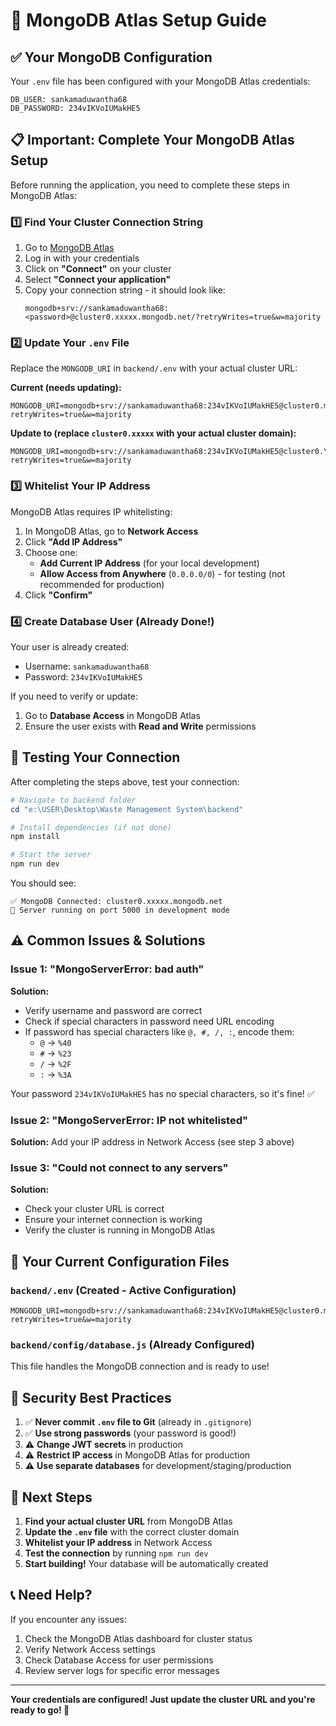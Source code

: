 # 🔧 MongoDB Atlas Setup Guide

## ✅ Your MongoDB Configuration

Your `.env` file has been configured with your MongoDB Atlas credentials:

```
DB_USER: sankamaduwantha68
DB_PASSWORD: 234vIKVoIUMakHE5
```

## 📋 Important: Complete Your MongoDB Atlas Setup

Before running the application, you need to complete these steps in MongoDB Atlas:

### 1️⃣ Find Your Cluster Connection String

1. Go to [MongoDB Atlas](https://cloud.mongodb.com/)
2. Log in with your credentials
3. Click on **"Connect"** on your cluster
4. Select **"Connect your application"**
5. Copy your connection string - it should look like:
   ```
   mongodb+srv://sankamaduwantha68:<password>@cluster0.xxxxx.mongodb.net/?retryWrites=true&w=majority
   ```

### 2️⃣ Update Your `.env` File

Replace the `MONGODB_URI` in `backend/.env` with your actual cluster URL:

**Current (needs updating):**
```env
MONGODB_URI=mongodb+srv://sankamaduwantha68:234vIKVoIUMakHE5@cluster0.mongodb.net/waste_management?retryWrites=true&w=majority
```

**Update to (replace `cluster0.xxxxx` with your actual cluster domain):**
```env
MONGODB_URI=mongodb+srv://sankamaduwantha68:234vIKVoIUMakHE5@cluster0.YOUR_CLUSTER.mongodb.net/waste_management?retryWrites=true&w=majority
```

### 3️⃣ Whitelist Your IP Address

MongoDB Atlas requires IP whitelisting:

1. In MongoDB Atlas, go to **Network Access**
2. Click **"Add IP Address"**
3. Choose one:
   - **Add Current IP Address** (for your local development)
   - **Allow Access from Anywhere** (`0.0.0.0/0`) - for testing (not recommended for production)
4. Click **"Confirm"**

### 4️⃣ Create Database User (Already Done!)

Your user is already created:
- Username: `sankamaduwantha68`
- Password: `234vIKVoIUMakHE5`

If you need to verify or update:
1. Go to **Database Access** in MongoDB Atlas
2. Ensure the user exists with **Read and Write** permissions

## 🚀 Testing Your Connection

After completing the steps above, test your connection:

```powershell
# Navigate to backend folder
cd "e:\USER\Desktop\Waste Management System\backend"

# Install dependencies (if not done)
npm install

# Start the server
npm run dev
```

You should see:
```
✅ MongoDB Connected: cluster0.xxxxx.mongodb.net
🚀 Server running on port 5000 in development mode
```

## ⚠️ Common Issues & Solutions

### Issue 1: "MongoServerError: bad auth"
**Solution:** 
- Verify username and password are correct
- Check if special characters in password need URL encoding
- If password has special characters like `@, #, /, :`, encode them:
  - `@` → `%40`
  - `#` → `%23`
  - `/` → `%2F`
  - `:` → `%3A`

Your password `234vIKVoIUMakHE5` has no special characters, so it's fine! ✅

### Issue 2: "MongoServerError: IP not whitelisted"
**Solution:** Add your IP address in Network Access (see step 3 above)

### Issue 3: "Could not connect to any servers"
**Solution:** 
- Check your cluster URL is correct
- Ensure your internet connection is working
- Verify the cluster is running in MongoDB Atlas

## 📝 Your Current Configuration Files

### `backend/.env` (Created - Active Configuration)
```env
MONGODB_URI=mongodb+srv://sankamaduwantha68:234vIKVoIUMakHE5@cluster0.mongodb.net/waste_management?retryWrites=true&w=majority
```

### `backend/config/database.js` (Already Configured)
This file handles the MongoDB connection and is ready to use!

## 🔐 Security Best Practices

1. ✅ **Never commit `.env` file to Git** (already in `.gitignore`)
2. ✅ **Use strong passwords** (your password is good!)
3. ⚠️ **Change JWT secrets** in production
4. ⚠️ **Restrict IP access** in MongoDB Atlas for production
5. ⚠️ **Use separate databases** for development/staging/production

## 🎯 Next Steps

1. **Find your actual cluster URL** from MongoDB Atlas
2. **Update the `.env` file** with the correct cluster domain
3. **Whitelist your IP address** in Network Access
4. **Test the connection** by running `npm run dev`
5. **Start building!** Your database will be automatically created

## 📞 Need Help?

If you encounter any issues:

1. Check the MongoDB Atlas dashboard for cluster status
2. Verify Network Access settings
3. Check Database Access for user permissions
4. Review server logs for specific error messages

---

**Your credentials are configured! Just update the cluster URL and you're ready to go! 🚀**
